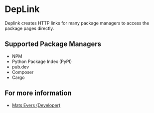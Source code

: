 # DepLink
Deplink creates HTTP links for many package managers to access the package pages directly.
## Supported Package Managers
- NPM 
- Python Package Index (PyPI)
- pub.dev
- Composer
- Cargo
## For more information

* [Mats Evers (Developer)](https://matsevers.de)


